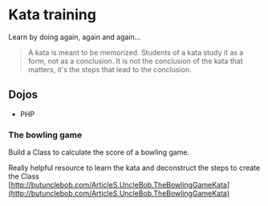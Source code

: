 # Kata training
Learn by doing again, again and again...

> A kata is meant to be memorized. Students of a kata study it as a form, not as a conclusion. It is not the conclusion of the kata that matters, it's the steps that lead to the conclusion.

## Dojos

* PHP

### The bowling game

Build a Class to calculate the score of a bowling game.

Really helpful resource to learn the kata and deconstruct the steps to create the Class [http://butunclebob.com/ArticleS.UncleBob.TheBowlingGameKata](http://butunclebob.com/ArticleS.UncleBob.TheBowlingGameKata)
